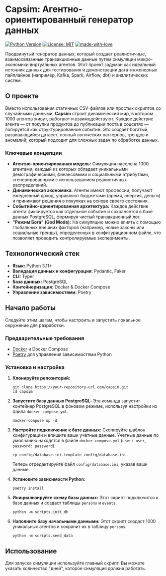 # Capsim: Агентно-ориентированный генератор данных

[![Python Version](https://img.shields.io/badge/python-3.11%2B-blue.svg)](https://www.python.org/)
[![License: MIT](https://img.shields.io/badge/License-MIT-yellow.svg)](https://opensource.org/licenses/MIT)
[![made-with-love](https://img.shields.io/badge/Made%20with-❤️-ff69b4.svg)]()

Продвинутый генератор данных, который создает реалистичные, взаимосвязанные транзакционные данные путем симуляции микро-экономики виртуальных агентов. Этот проект задуман как идеальный источник данных для тестирования и демонстрации дата-инженерных пайплайнов (например, Kafka, Spark, Airflow, dbt) и аналитических систем.

## О проекте

Вместо использования статичных CSV-файлов или простых скриптов со случайными данными, **Capsim** строит динамический мир, в котором 1000 агентов живут, работают и взаимодействуют. Каждое действие агента — от покупки продуктов до публикации поста в соцсетях — логируется как структурированное событие. Это создает богатый, развивающийся датасет, полный логических паттернов, трендов и аномалий, который подходит для сложных задач по обработке данных.

### Ключевые концепции

*   **Агентно-ориентированная модель:** Симуляция населена 1000 агентами, каждый из которых обладает уникальными демографическими, финансовыми и социальными атрибутами, сгенерированными с использованием реалистичных распределений.
*   **Динамическая экономика:** Агенты имеют профессии, получают ежедневный доход, управляют бюджетами (время, энергия, деньги) и принимают решения о покупках на основе своего состояния.
*   **Событийно-ориентированная архитектура:** Каждое действие агента фиксируется как отдельное событие и сохраняется в базе данных PostgreSQL, формируя чистый транзакционный лог.
*   **"Режим Бога" (God Mode):** На симуляцию можно влиять с помощью глобальных внешних факторов (например, новые законы или социальные тренды), определенных в конфигурационном файле, что позволяет проводить контролируемые эксперименты.

## Технологический стек

*   **Язык:** Python 3.11+
*   **Валидация данных и конфигурация:** Pydantic, Faker
*   **CLI:** Typer
*   **База данных:** PostgreSQL
*   **Контейнеризация:** Docker & Docker Compose
*   **Управление зависимостями:** Poetry

## Начало работы

Следуйте этим шагам, чтобы настроить и запустить локальное окружение для разработки.

### Предварительные требования

*   [Docker](https://www.docker.com/get-started) и Docker Compose
*   [Poetry](https://python-poetry.org/docs/#installation) для управления зависимостями Python

### Установка и настройка

1.  **Клонируйте репозиторий:**
    ```
    git clone https://your-repository-url.com/capsim.git
    cd capsim
    ```

2.  **Запустите базу данных PostgreSQL:**
    Эта команда запустит контейнер PostgreSQL в фоновом режиме, используя настройки из файла `docker-compose.yml`.
    ```
    docker-compose up -d
    ```

3.  **Настройте подключение к базе данных:**
    Скопируйте шаблон конфигурации и впишите ваши учетные данные. Учетные данные по умолчанию находятся в файле `docker-compose.yml` (`user: user`, `password: password`).
    ```
    cp config/database.ini.template config/database.ini
    ```
    Теперь отредактируйте файл `config/database.ini`, указав ваши данные.

4.  **Установите зависимости Python:**
    ```
    poetry install
    ```

5.  **Инициализируйте схему базы данных:**
    Этот скрипт подключится к базе данных и создаст таблицы `persons` и `events`.
    ```
    python -m scripts.init_db
    ```

6.  **Наполните базу начальными данными:**
    Этот скрипт создаст 1000 уникальных агентов и сохранит их в таблицу `persons`.
    ```
    python -m scripts.seed_data
    ```

## Использование

Для запуска симуляции используйте главный скрипт. Вы можете указать количество "дней", которое симуляция должна работать.


